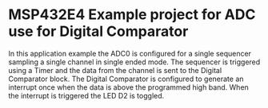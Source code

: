 # MSP432E4 Example project for ADC use for Digital Comparator

In this application example the ADC0 is configured for a single sequencer 
 sampling a single channel in single ended mode. The sequencer is triggered
 using a Timer and the data from the channel is sent to the Digital 
 Comparator block. The Digital Comparator is configured to generate an 
 interrupt once when the data is above the programmed high band. When the
 interrupt is triggered the LED D2 is toggled.